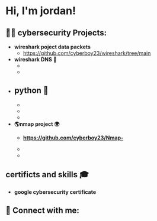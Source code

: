 <h1>Hi, I'm jordan! 

<h2>👨‍💻 cybersecurity Projects:</h2>

- <b>wireshark poject data packets </b>
  - https://github.com/cyberboy23/wireshark/tree/main 
- <b>wireshark DNS 🦈 </b>
  - <b> 
  - <b> 
- <b>python 🐍 </b>
  - 
  - 
  - 
  - 
- <b> 🌎nmap project 🌍</b>
  - https://github.com/cyberboy23/Nmap-  
  - 

  - 

<h2>certificts and skills 🎓</h2>

- <b>google cybersecurity certificate<b> 

<h2> 🤳 Connect with me:</h2>

[twitter]:
[linkedin]: 

<!--
